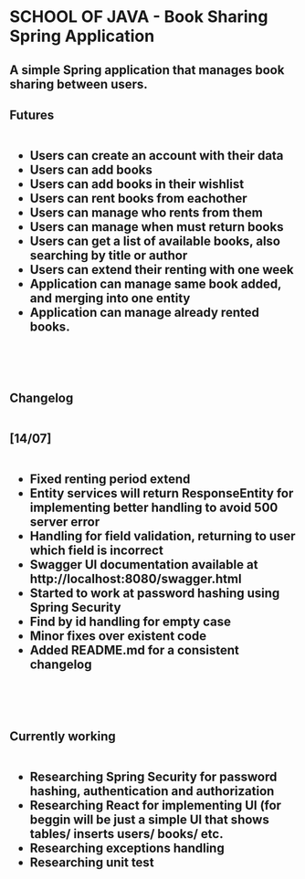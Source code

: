 <h1>SCHOOL OF JAVA - Book Sharing Spring Application

<h2>A simple Spring application that manages book sharing between users.

<h2>Futures<br><br>

- Users can create an account with their data
- Users can add books
- Users can add books in their wishlist
- Users can rent books from eachother
- Users can manage who rents from them
- Users can manage when must return books
- Users can get a list of available books, also searching by title or author
- Users can extend their renting with one week
- Application can manage same book added, and merging into one entity
- Application can manage already rented books.

<br><br>

<h2>Changelog<br><br>

[14/07]<br><br>

- Fixed renting period extend
- Entity services will return ResponseEntity for implementing better handling to avoid 500 server error
- Handling for field validation, returning to user which field is incorrect
- Swagger UI documentation available at http://localhost:8080/swagger.html
- Started to work at password hashing using Spring Security
- Find by id handling for empty case 
- Minor fixes over existent code
- Added README.md for a consistent changelog

<br><br>
<h2>Currently working<br><br>

- Researching Spring Security for password hashing, authentication and authorization
- Researching React for implementing UI (for beggin will be just a simple UI that shows tables/ inserts users/ books/ etc.
- Researching exceptions handling
- Researching unit test
